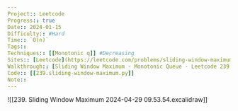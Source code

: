 ```yaml
---
Project:: Leetcode
Progress:: true
Date:: 2024-01-15
Difficulty:: #Hard
Time:: `O(n)`
Tags:: 
Techniques:: [[Monotonic q]] #Decreasing 
Sites:: [Leetcode](https://leetcode.com/problems/sliding-window-maximum/description/)
Walkthrough:: [Sliding Window Maximum - Monotonic Queue - Leetcode 239 - YouTube](https://www.youtube.com/watch?v=DfljaUwZsOk)
Code:: [[239.sliding-window-maximum.py]]
Note:: 
---
```


![[239. Sliding Window Maximum 2024-04-29 09.53.54.excalidraw]]